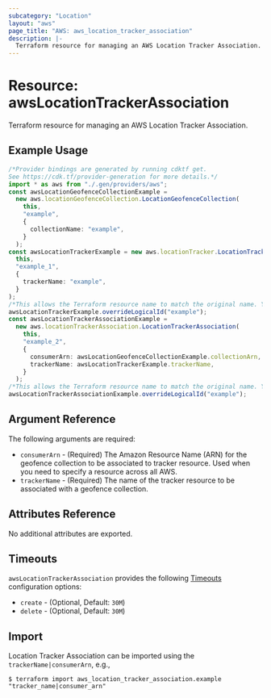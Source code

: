 ```yaml
---
subcategory: "Location"
layout: "aws"
page_title: "AWS: aws_location_tracker_association"
description: |-
  Terraform resource for managing an AWS Location Tracker Association.
---
```


# Resource: awsLocationTrackerAssociation

Terraform resource for managing an AWS Location Tracker Association.

## Example Usage

```typescript
/*Provider bindings are generated by running cdktf get.
See https://cdk.tf/provider-generation for more details.*/
import * as aws from "./.gen/providers/aws";
const awsLocationGeofenceCollectionExample =
  new aws.locationGeofenceCollection.LocationGeofenceCollection(
    this,
    "example",
    {
      collectionName: "example",
    }
  );
const awsLocationTrackerExample = new aws.locationTracker.LocationTracker(
  this,
  "example_1",
  {
    trackerName: "example",
  }
);
/*This allows the Terraform resource name to match the original name. You can remove the call if you don't need them to match.*/
awsLocationTrackerExample.overrideLogicalId("example");
const awsLocationTrackerAssociationExample =
  new aws.locationTrackerAssociation.LocationTrackerAssociation(
    this,
    "example_2",
    {
      consumerArn: awsLocationGeofenceCollectionExample.collectionArn,
      trackerName: awsLocationTrackerExample.trackerName,
    }
  );
/*This allows the Terraform resource name to match the original name. You can remove the call if you don't need them to match.*/
awsLocationTrackerAssociationExample.overrideLogicalId("example");

```

## Argument Reference

The following arguments are required:

* `consumerArn` - (Required) The Amazon Resource Name (ARN) for the geofence collection to be associated to tracker resource. Used when you need to specify a resource across all AWS.
* `trackerName` - (Required) The name of the tracker resource to be associated with a geofence collection.

## Attributes Reference

No additional attributes are exported.

## Timeouts

`awsLocationTrackerAssociation` provides the following [Timeouts](https://developer.hashicorp.com/terraform/language/resources/syntax#operation-timeouts) configuration options:

* `create` - (Optional, Default: `30M`)
* `delete` - (Optional, Default: `30M`)

## Import

Location Tracker Association can be imported using the `trackerName|consumerArn`, e.g.,

```console
$ terraform import aws_location_tracker_association.example "tracker_name|consumer_arn"
```
